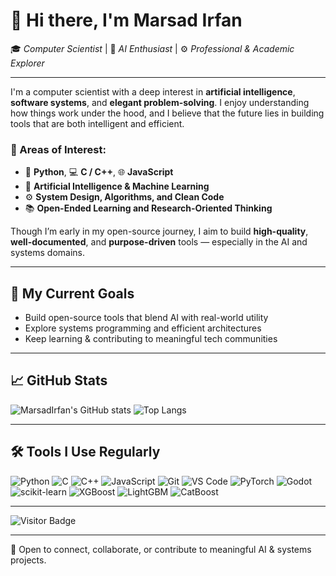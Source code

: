 # 👋 Hi there, I'm Marsad Irfan

🎓 *Computer Scientist* | 🤖 *AI Enthusiast* | ⚙️ *Professional & Academic Explorer*

---

I'm a computer scientist with a deep interest in **artificial intelligence**, **software systems**, and **elegant problem-solving**. I enjoy understanding how things work under the hood, and I believe that the future lies in building tools that are both intelligent and efficient.

### 🧠 Areas of Interest:
- 🐍 **Python**, 💻 **C / C++**, 🌐 **JavaScript**
- 🤖 **Artificial Intelligence & Machine Learning**
- ⚙️ **System Design, Algorithms, and Clean Code**
- 📚 **Open-Ended Learning and Research-Oriented Thinking**

Though I’m early in my open-source journey, I aim to build **high-quality**, **well-documented**, and **purpose-driven** tools — especially in the AI and systems domains.

---

## 🚀 My Current Goals

- Build open-source tools that blend AI with real-world utility
- Explore systems programming and efficient architectures
- Keep learning & contributing to meaningful tech communities

---

## 📈 GitHub Stats

![MarsadIrfan's GitHub stats](https://github-readme-stats.vercel.app/api?username=MarsadIrfan&show_icons=true&theme=default)
![Top Langs](https://github-readme-stats.vercel.app/api/top-langs/?username=MarsadIrfan&layout=compact)

---

## 🛠 Tools I Use Regularly

![Python](https://img.shields.io/badge/-Python-black?style=flat-square&logo=python)
![C](https://img.shields.io/badge/-C-00599C?style=flat-square&logo=c)
![C++](https://img.shields.io/badge/-C++-00599C?style=flat-square&logo=c%2B%2B)
![JavaScript](https://img.shields.io/badge/-JavaScript-black?style=flat-square&logo=javascript)
![Git](https://img.shields.io/badge/-Git-black?style=flat-square&logo=git)
![VS Code](https://img.shields.io/badge/-VSCode-007ACC?style=flat-square&logo=visual-studio-code)
![PyTorch](https://img.shields.io/badge/-PyTorch-EE4C2C?style=flat-square&logo=PyTorch)
![Godot](https://img.shields.io/badge/-Godot-478CBF?style=flat-square&logo=godot-engine)
![scikit-learn](https://img.shields.io/badge/-scikit--learn-F7931E?style=flat-square&logo=scikit-learn&logoColor=white)
![XGBoost](https://img.shields.io/badge/-XGBoost-FF8000?style=flat-square&logo=xgboost&logoColor=white)
![LightGBM](https://img.shields.io/badge/-LightGBM-00B14F?style=flat-square&logo=lightgbm&logoColor=white)
![CatBoost](https://img.shields.io/badge/-CatBoost-2E5087?style=flat-square&logo=catboost&logoColor=white)

---
![Visitor Badge](https://visitor-badge.laobi.icu/badge?page_id=MarsadIrfan.MarsadIrfan)

---
🔗 Open to connect, collaborate, or contribute to meaningful AI & systems projects.
